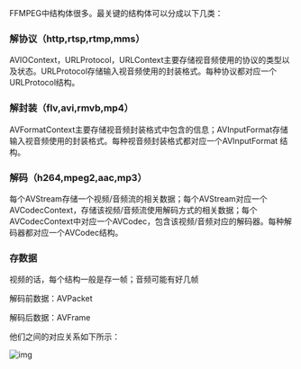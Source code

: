 FFMPEG中结构体很多。最关键的结构体可以分成以下几类：

### 解协议（http,rtsp,rtmp,mms）

AVIOContext，URLProtocol，URLContext主要存储视音频使用的协议的类型以及状态。URLProtocol存储输入视音频使用的封装格式。每种协议都对应一个URLProtocol结构。

### 解封装（flv,avi,rmvb,mp4）

AVFormatContext主要存储视音频封装格式中包含的信息；AVInputFormat存储输入视音频使用的封装格式。每种视音频封装格式都对应一个AVInputFormat 结构。

### 解码（h264,mpeg2,aac,mp3）

每个AVStream存储一个视频/音频流的相关数据；每个AVStream对应一个AVCodecContext，存储该视频/音频流使用解码方式的相关数据；每个AVCodecContext中对应一个AVCodec，包含该视频/音频对应的解码器。每种解码器都对应一个AVCodec结构。

### 存数据

视频的话，每个结构一般是存一帧；音频可能有好几帧

解码前数据：AVPacket

解码后数据：AVFrame

他们之间的对应关系如下所示：

![img](https://images2018.cnblogs.com/blog/682616/201808/682616-20180818164850060-1975380874.png)

